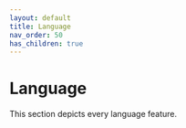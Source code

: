 ```yaml
---
layout: default
title: Language
nav_order: 50
has_children: true
---
```


# Language
This section depicts every language feature.